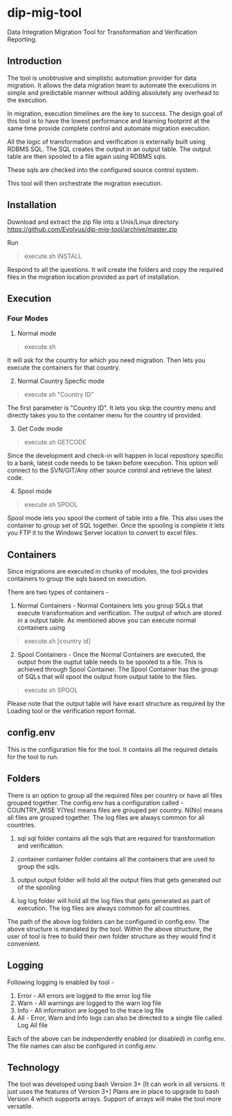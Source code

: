 # dip-mig-tool
Data Integration Migration Tool for Transformation and Verification Reporting.



## Introduction
The tool is unobtrusive and simplistic automation provider for data migration. It allows the data migration team to automate the executions in simple and predictable manner without adding absolutely any overhead to the execution.

In migration, execution timelines are the key to success. The design goal of this tool is to have the lowest performance and learning footprint at the same time provide complete control and automate migration execution.

All the logic of transformation and verification is externally built using RDBMS SQL. The SQL creates the output in an output table.
The output table are then spooled to a file again using RDBMS sqls.

These sqls are checked into the configured source control system.

This tool will then orchestrate the migration execution.


## Installation
Download and extract the zip file into a Unix/Linux directory.
https://github.com/Evolvus/dip-mig-tool/archive/master.zip

Run 
>execute.sh INSTALL

Respond to all the questions. It will create the folders and copy the required files in the migration location provided as part of installation.


## Execution

### Four Modes

1) Normal mode

>execute.sh

It will ask for the country for which you need migration. Then lets you execute the containers for that country.

2) Normal Country Specfic mode

>execute.sh "Country ID"

The first parameter is "Country ID". It lets you skip the country menu and directly takes you to the container menu for the country id provided.
  
3) Get Code mode
 
>execute.sh GETCODE
 
Since the development and check-in will happen in local repostiory specific to a bank, latest code needs to be taken before execution. This option will connect to the SVN/GIT/Any other source control and retrieve the latest code.

4) Spool mode

>execute.sh SPOOL

Spool mode lets you spool the content of table into a file. This also uses the container to group set of SQL together. Once the spooling is complete it lets you FTP it to the Windows Server location to convert to excel files.

## Containers
Since migrations are executed in chunks of modules, the tool provides containers to group the sqls based on execution.

There are two types of containers - 
1) Normal Containers - Normal Containers lets you group SQLs that execute transformation and verification. The output of which are stored in a output table.
As mentioned above you can execute normal containers using 
>execute.sh [country id]
2) Spool Containers - Once the Normal Containers are executed, the output from the ouptut table needs to be spooled to a file. This is achieved through Spool Container. The Spool Container has the group of SQLs that will spool the output from output table to the files.
>execute.sh SPOOL

Please note that the output table will have exact structure as required by the Loading tool or the verification report format.

## config.env
This is the configuration file for the tool. It contains all the required details for the tool to run. 

## Folders
There is an option to group all the required files per country or have all files grouped together. The config.env has a configuration called - COUNTRY_WISE Y(Yes) means files are grouped per country. N(No) means all files are grouped together.
The log files are always common for all countries.

1) sql
sql folder contains all the sqls that are required for transformation and verification. 

2) container
container folder contains all the containers that are used to group the sqls.

3) output
output folder will hold all the output files that gets generated out of the spooling

4) log
log folder will hold all the log files that gets generated as part of execution. The log files are always common for all countries.

The path of the above log folders can be configured in config.env.
The above structure is mandated by the tool. Within the above structure, the user of tool is free to build their own folder structure as they would find it convenient.

## Logging

Following logging is enabled by tool - 
1) Error - All errors are logged to the error log file
2) Warn - All warnings are logged to the warn log file
3) Info - All information are logged to the trace log file
4) All - Error, Warn and Info logs can also be directed to a single file called Log All file

Each of the above can be independently enabled (or disabled) in config.env.
The file names can also be configured in config.env.




## Technology
The tool was developed using bash Version 3+ [It can work in all versions. It just uses the features of Version 3+]
Plans are in place to upgrade to bash Version 4 which supports arrays. Support of arrays will make the tool more versatile.
